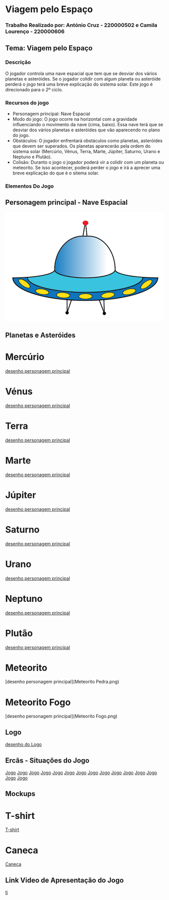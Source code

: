 # Viagem pelo Espaço 
### Trabalho Realizado por: António Cruz - 220000502 e Camila Lourenço - 220000606

## Tema: Viagem pelo Espaço

### Descrição 	
O jogador controla uma nave espacial que tem que se desviar dos vários planetas e asteróides. Se o jogador colidir com algum planeta ou asteróide perderá o jogo terá uma breve explicação do sistema solar. Este jogo é direcionado para o 2º ciclo.


### Recursos do jogo 	

- Personagem principal: Nave Espacial
- Modo do jogo: O jogo ocorre na horizontal com a gravidade influenciando o movimento da nave (cima, baixo). Essa nave terá que se desviar dos vários planetas e asteróides que vão aparecendo no plano do jogo.
- Obstáculos: O jogador enfrentará obstáculos como planetas, asteróides que devem ser superados. Os planetas aparecerão pela ordem do sistema solar (Mercúrio, Vénus, Terra, Marte, Júpiter, Saturno, Urano e Neptuno e Plutão).
- Colisão: Duranto o jogo o jogador poderá vir a colidir com um planeta ou meteorito. Se isso acontecer, poderá perder o jogo e irá a aprecer uma breve explicação do que é o sitema solar. 
  
### Elementos Do Jogo

## Personagem principal - Nave Espacial
![desenho personagem principal](Nave-06.png)

## Planetas e Asteróides

# Mercúrio
[desenho personagem principal](Mercurio.png)
# Vénus
[desenho personagem principal](Venus.png)
# Terra
[desenho personagem principal](Terra.png)
# Marte
[desenho personagem principal](Marte.png)
# Júpiter
[desenho personagem principal](Jupiter.png)
# Saturno
[desenho personagem principal](Saturno.png)
# Urano
[desenho personagem principal](Urano.png)
# Neptuno
[desenho personagem principal](Neptuno.png)
# Plutão
[desenho personagem principal](Pluto.png)
# Meteorito
[desenho personagem principal](Meteorito Pedra.png)
# Meteorito Fogo
[desenho personagem principal](Meteorito Fogo.png)

## Logo 	
[desenho do Logo](Logo.png)

## Ercãs - Situações do Jogo	
[Jogo](ecr1.png)
[Jogo](ecr2.png)
[Jogo](ecr3.png)
[Jogo](ecr4.png)
[Jogo](ecr5.png)
[Jogo](ecr6.png)
[Jogo](ecr7.png)
[Jogo](ecr8.png)
[Jogo](ecr9.png)
[Jogo](ecr10.png)
[Jogo](ecr11.png)
[Jogo](ecr12.png)
[Jogo](ecr13.png)
[Jogo](ecrinicial.png)
[Jogo](ecrPerdeste.png)


## Mockups

# T-shirt
[T-shirt](T-shirt.png)
# Caneca
[Caneca](Caneca.png)

## Link Video de Apresentação do Jogo	
[ti](https://youtu.be/FeuOZX3zYRA)



